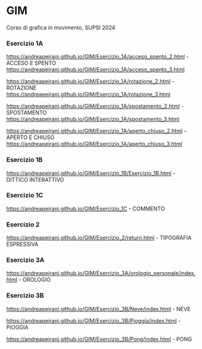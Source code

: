 # GIM
Corso di grafica in movimento, SUPSI 2024

### Esercizio 1A
https://andreapejrani.github.io/GIM/Esercizio_1A/acceso_spento_2.html  - ACCESO E SPENTO
https://andreapejrani.github.io/GIM/Esercizio_1A/acceso_spento_3.html

https://andreapejrani.github.io/GIM/Esercizio_1A/rotazione_2.html  - ROTAZIONE
https://andreapejrani.github.io/GIM/Esercizio_1A/rotazione_3.html

https://andreapejrani.github.io/GIM/Esercizio_1A/spostamento_2.html  - SPOSTAMENTO
https://andreapejrani.github.io/GIM/Esercizio_1A/spostamento_3.html

https://andreapejrani.github.io/GIM/Esercizio_1A/aperto_chiuso_2.html - APERTO E CHIUSO
https://andreapejrani.github.io/GIM/Esercizio_1A/aperto_chiuso_3.html

### Esercizio 1B

https://andreapejrani.github.io/GIM/Esercizio_1B/Esercizio_1B.html  - DITTICO INTERATTIVO

### Esercizio 1C

https://andreapejrani.github.io/GIM/Esercizio_1C  - COMMENTO

### Esercizio 2

https://andreapejrani.github.io/GIM/Esercizio_2/return.html  - TIPOGRAFIA ESPRESSIVA

### Esercizio 3A

https://andreapejrani.github.io/GIM/Esercizio_3A/orologio_personale/index.html  - OROLOGIO

### Esercizio 3B

https://andreapejrani.github.io/GIM/Esercizio_3B/Neve/index.html  - NEVE

https://andreapejrani.github.io/GIM/Esercizio_3B/Pioggia/index.html  - PIOGGIA

https://andreapejrani.github.io/GIM/Esercizio_3B/Pong/index.html  - PONG

